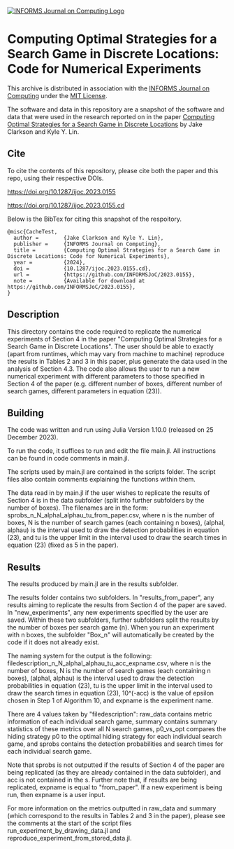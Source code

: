 [![INFORMS Journal on Computing Logo](https://INFORMSJoC.github.io/logos/INFORMS_Journal_on_Computing_Header.jpg)](https://pubsonline.informs.org/journal/ijoc)

# Computing Optimal Strategies for a Search Game in Discrete Locations: Code for Numerical Experiments

This archive is distributed in association with the [INFORMS Journal on
Computing](https://pubsonline.informs.org/journal/ijoc) under the [MIT License](LICENSE).

The software and data in this repository are a snapshot of the software and data
that were used in the research reported on in the paper 
[Computing Optimal Strategies for a Search Game in Discrete Locations](https://doi.org/10.1287/ijoc.2023.0155) by Jake Clarkson and Kyle Y. Lin. 

## Cite

To cite the contents of this repository, please cite both the paper and this repo, using their respective DOIs.

https://doi.org/10.1287/ijoc.2023.0155

https://doi.org/10.1287/ijoc.2023.0155.cd

Below is the BibTex for citing this snapshot of the respoitory.

```
@misc{CacheTest,
  author =        {Jake Clarkson and Kyle Y. Lin},
  publisher =     {INFORMS Journal on Computing},
  title =         {Computing Optimal Strategies for a Search Game in Discrete Locations: Code for Numerical Experiments},
  year =          {2024},
  doi =           {10.1287/ijoc.2023.0155.cd},
  url =           {https://github.com/INFORMSJoC/2023.0155},
  note =          {Available for download at https://github.com/INFORMSJoC/2023.0155},
}  
```

## Description

This directory contains the code required to replicate the numerical experiments of Section 4 in the paper "Computing Optimal Strategies for a Search Game in Discrete Locations". The user should be able to exactly (apart from runtimes, which may vary from machine to machine) reproduce the results in Tables 2 and 3 in this paper, plus generate the data used in the analysis of Section 4.3. The code also allows the user to run a new numerical experiment with different parameters to those specified in Section 4 of the paper (e.g. different number of boxes, different number of search games, different parameters in equation (23)).


## Building

The code was written and run using Julia Version 1.10.0 (released on 25 December 2023). 

To run the code, it suffices to run and edit the file main.jl. All instructions can be found in code comments in main.jl.

The scripts used by main.jl are contained in the scripts folder. The script files also contain comments explaining the functions within them.

The data read in by main.jl if the user wishes to replicate the results of Section 4 is in the data subfolder (split into further subfolders by the number of boxes). The filenames are in the form: sprobs_n_N_alphal_alphau_tu_from_paper.csv, where n is the number of boxes, N is the number of search games (each containing n boxes), (alphal, alphau) is the interval used to draw the detection probabilities in equation (23), and tu is the upper limit in the interval used to draw the search times in equation (23) (fixed as 5 in the paper).

## Results

The results produced by main.jl are in the results subfolder.

The results folder contains two subfolders. In "results_from_paper", any results aiming to replicate the results from Section 4 of the paper are saved. In "new_experiments", any new experiments specified by the user are saved. Within these two subfolders, further subfolders split the results by the number of boxes per search game (n). When you run an experiment with n boxes, the subfolder "Box_n" will automatically be created by the code if it does not already exist. 

The naming system for the output is the following: filedescription_n_N_alphal_alphau_tu_acc_expname.csv, where n is the number of boxes, N is the number of search games (each containing n boxes), (alphal, alphau) is the interval used to draw the detection probabilities in equation (23), tu is the upper limit in the interval used to draw the search times in equation (23), 10^(-acc) is the value of epsilon chosen in Step 1 of Algorithm 10, and expname is the experiment name.

There are 4 values taken by "filedescription": raw_data contains metric information of each individual search game, summary contains summary statistics of these metrics over all N search games, p0_vs_opt compares the hiding strategy p0 to the optimal hiding strategy for each individual search game, and sprobs contains the detection probabilities and search times for each individual search game. 

Note that sprobs is not outputted if the results of Section 4 of the paper are being replicated (as they are already contained in the data subfolder), and acc is not contained in the s. Further note that, if results are being replicated, expname is equal to "from_paper". If a new experiment is being run, then expname is a user input.

For more information on the metrics outputted in raw_data and summary (which correspond to the results in Tables 2 and 3 in the paper), please see the comments at the start of the script files run_experiment_by_drawing_data.jl and reproduce_experiment_from_stored_data.jl.


